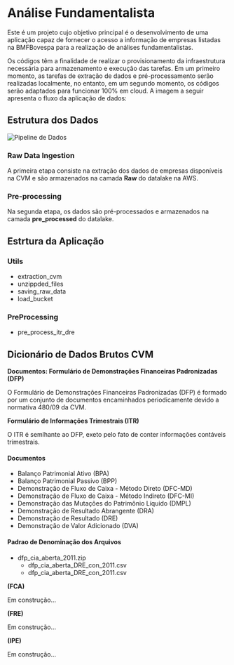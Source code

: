 # Análise Fundamentalista

Este é um projeto cujo objetivo principal é o desenvolvimento de uma aplicação capaz de fornecer o acesso a informação de empresas listadas na BMFBovespa para a realização de análises fundamentalistas.

Os códigos têm a finalidade de realizar o provisionamento da infraestrutura necessária para armazenamento e execução das tarefas. Em um primeiro momento, as tarefas de extração de dados e pré-processamento serão realizadas localmente, no entanto, em um segundo momento, os códigos serão adaptados para funcionar 100% em cloud. A imagem a seguir apresenta o fluxo da aplicação de dados:

## Estrutura dos Dados

![Pipeline de Dados](https://github.com/andre-ds/fundamentalist_analysis/blob/master/application-flow.png)

### **Raw Data Ingestion** 

A primeira etapa consiste na extração dos dados de empresas disponíveis na CVM e são armazenados na camada **Raw** do datalake na AWS.

### **Pre-processing**

Na segunda etapa, os dados são pré-processados e armazenados na camada **pre_processed** do datalake.


## Estrtura da Aplicação

### Utils

- extraction_cvm
- unzippded_files
- saving_raw_data
- load_bucket


### PreProcessing

- pre_process_itr_dre



## Dicionário de Dados Brutos CVM

**Documentos: Formulário de Demonstrações Financeiras Padronizadas (DFP)**

O Formulário de Demonstrações Financeiras Padronizadas (DFP) é formado por um conjunto de documentos encaminhados periodicamente devido a normativa 480/09 da CVM.

**Formulário de Informações Trimestrais (ITR)**

O ITR é semlhante ao DFP, exeto pelo fato de conter informações contáveis trimestrais.

#### Documentos
* Balanço Patrimonial Ativo (BPA)
* Balanço Patrimonial Passivo (BPP)
* Demonstração de Fluxo de Caixa - Método Direto (DFC-MD)
* Demonstração de Fluxo de Caixa - Método Indireto (DFC-MI)
* Demonstração das Mutações do Patrimônio Líquido (DMPL)
* Demonstração de Resultado Abrangente (DRA)
* Demonstração de Resultado (DRE)
* Demonstração de Valor Adicionado (DVA)

#### Padrao de Denominação dos Arquivos
* dfp_cia_aberta_2011.zip
    * dfp_cia_aberta_DRE_con_2011.csv
    * dfp_cia_aberta_DRE_con_2011.csv

**(FCA)**

Em construção...

**(FRE)**

Em construção...

**(IPE)**

Em construção...
